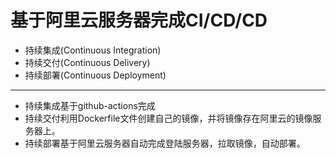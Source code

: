 # 基于阿里云服务器完成CI/CD/CD
- 持续集成(Continuous Integration)
- 持续交付(Continuous Delivery)
- 持续部署(Continuous Deployment)
---
- 持续集成基于github-actions完成
- 持续交付利用Dockerfile文件创建自己的镜像，并将镜像存在阿里云的镜像服务器上。
- 持续部署基于阿里云服务器自动完成登陆服务器，拉取镜像，自动部署。